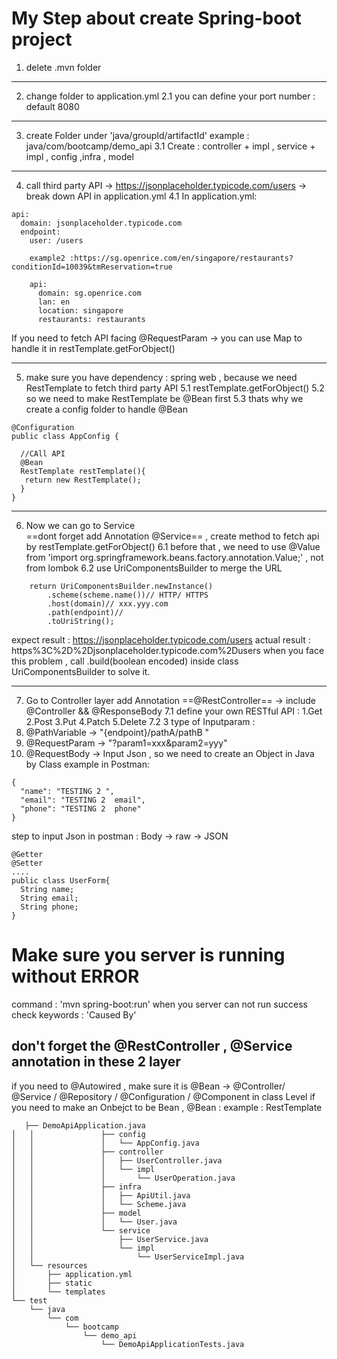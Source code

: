 # My Step about create Spring-boot project 

1. delete .mvn folder 

---

2. change folder to  application.yml
2.1 you can define your port number : default 8080

---

3. create Folder under 'java/groupId/artifactId' example : java/com/bootcamp/demo_api
3.1 Create : controller + impl , service + impl , config ,infra , model

---

4. call third party API -> https://jsonplaceholder.typicode.com/users -> break down API in application.yml
4.1 In application.yml: 
```
api:
  domain: jsonplaceholder.typicode.com
  endpoint:
    user: /users
```

```
    example2 :https://sg.openrice.com/en/singapore/restaurants?conditionId=10039&tmReservation=true

    api:
      domain: sg.openrice.com
      lan: en
      location: singapore
      restaurants: restaurants
```

If you need to fetch API facing @RequestParam -> 
you can use Map to handle it in restTemplate.getForObject()

---

5. make sure you have dependency : spring web , because we need RestTemplate to fetch third party API
5.1 restTemplate.getForObject()
5.2 so we need to make RestTemplate be @Bean first 
5.3 thats why we create a config folder to handle @Bean

```
@Configuration
public class AppConfig {
  
  //CAll API 
  @Bean
  RestTemplate restTemplate(){
   return new RestTemplate();
  }
}
```

---

6. Now we can go to Service  
==dont forget add Annotation @Service== ,
 create method to fetch api by restTemplate.getForObject()
6.1 before that , we need to use @Value from 'import org.springframework.beans.factory.annotation.Value;' , not from lombok
6.2 use UriComponentsBuilder to merge the URL
```
    return UriComponentsBuilder.newInstance()
        .scheme(scheme.name())// HTTP/ HTTPS
        .host(domain)// xxx.yyy.com
        .path(endpoint)//
        .toUriString();
```
expect result : https://jsonplaceholder.typicode.com/users
actual result : https%3C%2D%2Djsonplaceholder.typicode.com%2Dusers
 when you face this problem , call .build(boolean encoded) inside class UriComponentsBuilder to solve it.

---

7. Go to Controller layer 
add Annotation ==@RestController== -> include @Controller && @ResponseBody
7.1 define your own RESTful API : 
  1.Get
  2.Post
  3.Put
  4.Patch
  5.Delete
7.2 3 type of Inputparam : 
  1. @PathVariable -> "{endpoint}/pathA/pathB "
  2. @RequestParam -> "?param1=xxx&param2=yyy"
  3. @RequestBody -> Input Json , so we need to create an Object in Java by Class
  example in Postman:
  ```
  {
    "name": "TESTING 2 ",
    "email": "TESTING 2  email",
    "phone": "TESTING 2  phone"
  }
  ```
  step to input Json in postman : Body -> raw -> JSON

```
@Getter
@Setter
....
public class UserForm{
  String name;
  String email;
  String phone;
}
```

# Make sure you server is running without ERROR 
command : 'mvn spring-boot:run'
 when you server can not run success 
 check keywords : 'Caused By'

## don't forget the @RestController , @Service annotation in these 2 layer
if you need to @Autowired , make sure it is @Bean -> @Controller/ @Service / @Repository / @Configuration / @Component in class Level
if you need to make an Onbejct to be Bean , @Bean : example : RestTemplate 


```
   ├── DemoApiApplication.java
│   │               ├── config
│   │               │   └── AppConfig.java
│   │               ├── controller
│   │               │   ├── UserController.java
│   │               │   └── impl
│   │               │       └── UserOperation.java
│   │               ├── infra
│   │               │   ├── ApiUtil.java
│   │               │   └── Scheme.java
│   │               ├── model
│   │               │   └── User.java
│   │               └── service
│   │                   ├── UserService.java
│   │                   └── impl
│   │                       └── UserServiceImpl.java
│   └── resources
│       ├── application.yml
│       ├── static
│       └── templates
└── test
    └── java
        └── com
            └── bootcamp
                └── demo_api
                    └── DemoApiApplicationTests.java
```